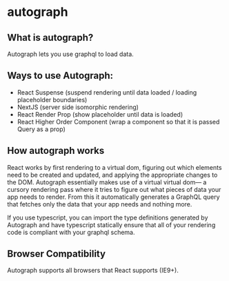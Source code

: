 # autograph


## What is autograph?

Autograph lets you use graphql to load data. 

## Ways to use Autograph:

- React Suspense (suspend rendering until data loaded / loading placeholder boundaries)
- NextJS (server side isomorphic rendering)
- React Render Prop (show placeholder until data is loaded)
- React Higher Order Component (wrap a component so that it is passed Query as a prop)


## How autograph works

React works by first rendering to a virtual dom, figuring out which elements need to be created and updated, and applying the appropriate changes to the DOM. Autograph essentially makes use of a virtual virtual dom— a cursory rendering pass where it tries to figure out what pieces of data your app needs to render. From this it automatically generates a GraphQL query that fetches only the data that your app needs and nothing more. 

If you use typescript, you can import the type definitions generated by Autograph and have typescript statically ensure that all of your rendering code is compliant with your graphql schema. 

## Browser Compatibility

Autograph supports all browsers that React supports (IE9+). 